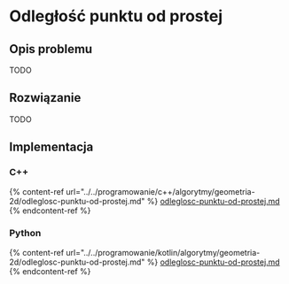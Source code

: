 # Odległość punktu od prostej

## Opis problemu

TODO

## Rozwiązanie

TODO

## Implementacja

### C++

{% content-ref url="../../programowanie/c++/algorytmy/geometria-2d/odleglosc-punktu-od-prostej.md" %}
[odleglosc-punktu-od-prostej.md](../../programowanie/c++/algorytmy/geometria-2d/odleglosc-punktu-od-prostej.md)
{% endcontent-ref %}

### Python

{% content-ref url="../../programowanie/kotlin/algorytmy/geometria-2d/odleglosc-punktu-od-prostej.md" %}
[odleglosc-punktu-od-prostej.md](../../programowanie/kotlin/algorytmy/geometria-2d/odleglosc-punktu-od-prostej.md)
{% endcontent-ref %}
